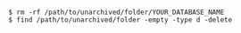 <!-- usedin: [ _includes/_inlines/AddIns/common/database-backups/database-backups_mongodb-v1.md] -->

```

$ rm -rf /path/to/unarchived/folder/YOUR_DATABASE_NAME
$ find /path/to/unarchived/folder -empty -type d -delete

```
